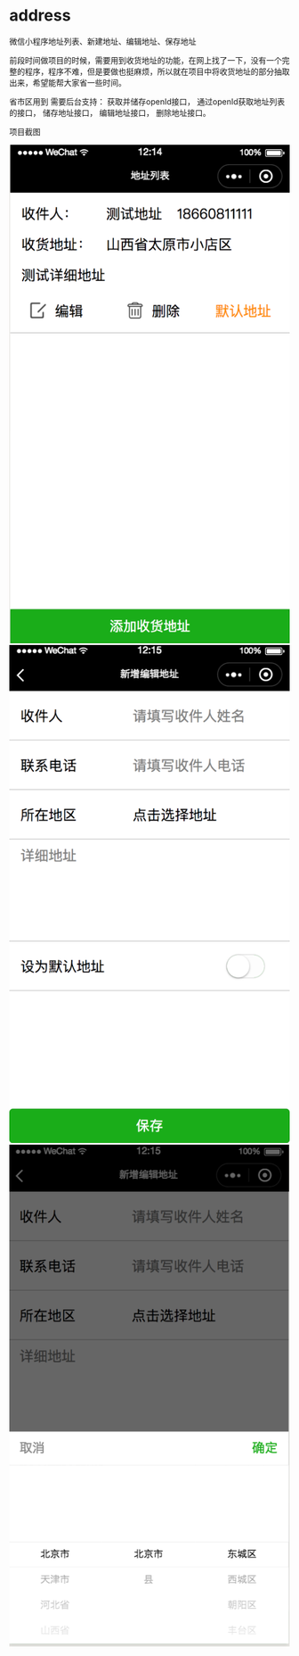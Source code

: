 # address
微信小程序地址列表、新建地址、编辑地址、保存地址

前段时间做项目的时候，需要用到收货地址的功能，在网上找了一下，没有一个完整的程序，程序不难，但是要做也挺麻烦，所以就在项目中将收货地址的部分抽取出来，希望能帮大家省一些时间。

省市区用到
需要后台支持：
获取并储存openId接口，
通过openId获取地址列表的接口，
储存地址接口，
编辑地址接口，
删除地址接口。


项目截图



![image](https://raw.githubusercontent.com/yms1989822/address/master/11111.png)
![image](https://raw.githubusercontent.com/yms1989822/address/master/22222.png)
![image](https://raw.githubusercontent.com/yms1989822/address/master/333333.png)

